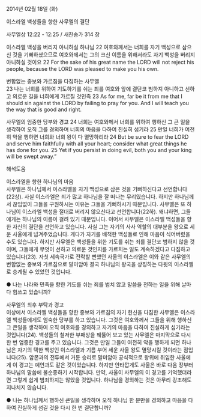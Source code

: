 2014년 02월 18일 (화)

이스라엘 백성들을 향한 사무엘의 결단



사무엘상 12:22 - 12:25 / 새찬송가 314 장


이스라엘 백성을 버리지 아니하실 하나님 
22 여호와께서는 너희를 자기 백성으로 삼으신 것을 기뻐하셨으므로 여호와께서는 그의 크신 이름을 위해서라도 자기 백성을 버리지 아니하실 것이요
22 For the sake of his great name the LORD will not reject his people, because the LORD was pleased to make you his own.   

변함없는 중보와 가르침을 다짐하는 사무엘  
23 나는 너희를 위하여 기도하기를 쉬는 죄를 여호와 앞에 결단코 범하지 아니하고 선하고 의로운 길을 너희에게 가르칠 것인즉
23 As for me, far be it from me that I should sin against the LORD by failing to pray for you. And I will teach you the way that is good and right.  

사무엘의 엄중한 당부와 경고 
24 너희는 여호와께서 너희를 위하여 행하신 그 큰 일을 생각하여 오직 그를 경외하며 너희의 마음을 다하여 진실히 섬기라 25 만일 너희가 여전히 악을 행하면 너희와 너희 왕이 다 멸망하리라
24 But be sure to fear the LORD and serve him faithfully with all your heart; consider what great things he has done for you. 25 Yet if you persist in doing evil, both you and your king will be swept away.”

해석도움





이스라엘을 향한 하나님의 마음  
사무엘은 하나님께서 이스라엘을 자기 백성으로 삼은 것을 기뻐하신다고 선언합니다(22상). 사실 이스라엘은 죄가 많고 하나님을 잘 떠나는 무리였습니다. 하지만 하나님께서 끊임없이 그들을 구원하시는 이유는 그들을 기뻐하시기 때문입니다. 사무엘은 또 하나님이 이스라엘 백성을 절대로 버리지 않으신다고 선언합니다(22하). 왜냐하면, 그들에게는 하나님의 이름이 걸려 있기 때문입니다. 이어서 사무엘은 이스라엘 백성들을 향한 자신의 결단을 선언하고 있습니다. 사실 그는 자기의 사사 역할의 대부분을 왕으로 세운 사울에게 넘겨주었습니다. 게다가 자기를 배척한 백성들로 인해 마음이 식어버렸을 수도 있습니다. 하지만 사무엘은 백성들을 위한 기도를 쉬는 죄를 결단코 범하지 않을 것이며, 그들에게 무엇이 선하고 의로운 것인지를 가르치는 일도 계속하겠다고 다짐하고 있습니다(23). 자칫 세속국가로 전락할 뻔했던 사울의 이스라엘은 이와 같은 사무엘의 변함없는 중보와 가르침으로 말미암아 결국 하나님의 왕국을 상징하는 다윗의 이스라엘로 승계될 수 있었던 것입니다. 

● 나는 나라와 민족을 향한 기도를 쉬는 죄를 범치 않고 말씀을 전하는 일을 위해 날마다 힘쓰고 있습니까?

사무엘의 최후 부탁과 경고  
이상에서 이스라엘 백성들을 향한 중보와 가르침의 자기 헌신을 다짐한 사무엘은 이스라엘 백성들에게도 엄숙한 당부를 하고 있습니다. 그것은 여호와께서 그들을 위해 행하신 그 큰일을 생각하여 오직 여호와를 경외하고 자기의 마음을 다하여 진실하게 섬기라는 것입니다(24). 백성들의 철저한 부패상을 꿰뚫어 보고 있는 사무엘은 마지막으로 다시 한 번 엄중한 경고를 주고 있습니다. 그것은 만일 그들이 여전히 악을 행하게 되면 하나님은 자기의 택한 백성인 이스라엘과 기름 부어 세운 사울 왕도 멸망시킬 것이라는 점입니다(25). 암몬과의 전투에서 거둔 승리로 말미암아 공식적으로 왕위에 취임한 사울에게 이 경고는 예언과도 같은 것이었습니다. 하지만 안타깝게도 사울은 바로 다음 장부터 하나님의 말씀에 불순종하기 시작합니다. 만약, 사울이 사무엘의 이 경고를 기억했더라면 그렇게 쉽게 범죄하지는 않았을 것입니다. 하나님을 경외하는 것은 아무리 강조해도 지나치지 않습니다. 

● 나는 하나님께서 행하신 큰일을 생각하며 오직 하나님 한 분만을 경외하고 마음을 다하여 진실하게 섬길 것을 다시 한 번 결단합니까?